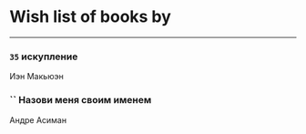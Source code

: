 # Wish list of books by [](http://vk.com/id254457124)
---

### `35` искупление
Иэн Макьюэн

### `` Назови меня своим именем
Андре Асиман

